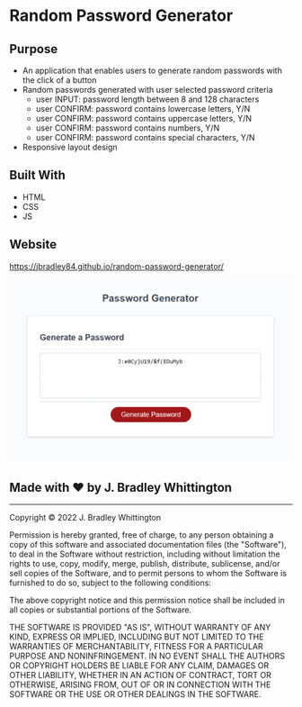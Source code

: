 # Random Password Generator

## Purpose
* An application that enables users to generate random passwords with the click of a button 
* Random passwords generated with user selected password criteria
    * user INPUT: password length between 8 and 128 characters
    * user CONFIRM: password contains lowercase letters, Y/N
    * user CONFIRM: password contains uppercase letters, Y/N
    * user CONFIRM: password contains numbers, Y/N
    * user CONFIRM: password contains special characters, Y/N
* Responsive layout design

## Built With
* HTML
* CSS
* JS

## Website
https://jbradley84.github.io/random-password-generator/

![ScreenShot](./assets/images/random-password-generator-screenshot.png)

## Made with ❤️ by J. Bradley Whittington

- - -

Copyright © 2022 J. Bradley Whittington

Permission is hereby granted, free of charge, to any person obtaining a copy
of this software and associated documentation files (the "Software"), to deal
in the Software without restriction, including without limitation the rights
to use, copy, modify, merge, publish, distribute, sublicense, and/or sell
copies of the Software, and to permit persons to whom the Software is
furnished to do so, subject to the following conditions:

The above copyright notice and this permission notice shall be included in all
copies or substantial portions of the Software.

THE SOFTWARE IS PROVIDED "AS IS", WITHOUT WARRANTY OF ANY KIND, EXPRESS OR
IMPLIED, INCLUDING BUT NOT LIMITED TO THE WARRANTIES OF MERCHANTABILITY,
FITNESS FOR A PARTICULAR PURPOSE AND NONINFRINGEMENT. IN NO EVENT SHALL THE
AUTHORS OR COPYRIGHT HOLDERS BE LIABLE FOR ANY CLAIM, DAMAGES OR OTHER
LIABILITY, WHETHER IN AN ACTION OF CONTRACT, TORT OR OTHERWISE, ARISING FROM,
OUT OF OR IN CONNECTION WITH THE SOFTWARE OR THE USE OR OTHER DEALINGS IN THE
SOFTWARE.